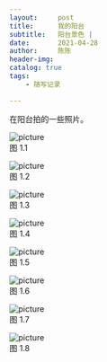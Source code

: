 ```yaml
---
layout:     post
title:      我的阳台
subtitle:   阳台景色 | 
date:       2021-04-28
author:     陈陈
header-img:
catalog: true
tags:
    - 随写记录

---
```


在阳台拍的一些照片。

![picture](https://chensong212.github.io/img/balconly/cloud.JPG)  
图 1.1  
  
![picture](https://chensong212.github.io/img/balconly/cloud2.JPG)  
图 1.2  
    
![picture](https://chensong212.github.io/img/balconly/snow1.JPG)  
图 1.3  
    
![picture](https://chensong212.github.io/img/balconly/snow2.JPG)  
图 1.4  
    
![picture](https://chensong212.github.io/img/balconly/snow3.JPG)  
图 1.5  
    
![picture](https://chensong212.github.io/img/balconly/snow4.JPG)  
图 1.6  
    
![picture](https://chensong212.github.io/img/balconly/snow5.JPG)  
图 1.7  
    
![picture](https://chensong212.github.io/img/balconly/snow6.JPG)  
图 1.8  

